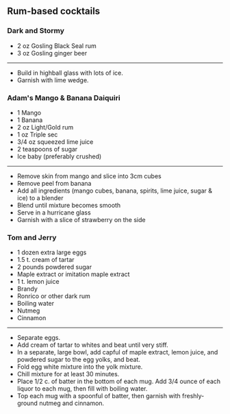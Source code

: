 ## Rum-based cocktails

### Dark and Stormy
* 2 oz Gosling Black Seal rum
* 3 oz Gosling ginger beer

---
* Build in highball glass with lots of ice.
* Garnish with lime wedge.

### Adam's Mango & Banana Daiquiri
* 1 Mango
* 1 Banana
* 2 oz Light/Gold rum
* 1 oz Triple sec
* 3/4 oz squeezed lime juice
* 2 teaspoons of sugar
* Ice baby (preferably crushed)

---
* Remove skin from mango and slice into 3cm cubes
* Remove peel from banana
* Add all ingredients (mango cubes, banana, spirits, lime juice, sugar & ice) to a blender
* Blend until mixture becomes smooth
* Serve in a hurricane glass
* Garnish with a slice of strawberry on the side

### Tom and Jerry

* 1 dozen extra large eggs
* 1.5 t. cream of tartar
* 2 pounds powdered sugar
* Maple extract or imitation maple extract
* 1 t. lemon juice
* Brandy
* Ronrico or other dark rum
* Boiling water
* Nutmeg
* Cinnamon

---
* Separate eggs. 
* Add cream of tartar to whites and beat until very stiff.
* In a separate, large bowl, add capful of maple extract, lemon juice, and powdered sugar to the egg yolks, and beat.
* Fold egg white mixture into the yolk mixture.
* Chill mixture for at least 30 minutes.
* Place 1/2 c. of batter in the bottom of each mug. Add 3/4 ounce of each liquor to each mug, then fill with boiling water.
* Top each mug with a spoonful of batter, then garnish with freshly-ground nutmeg and cinnamon.
